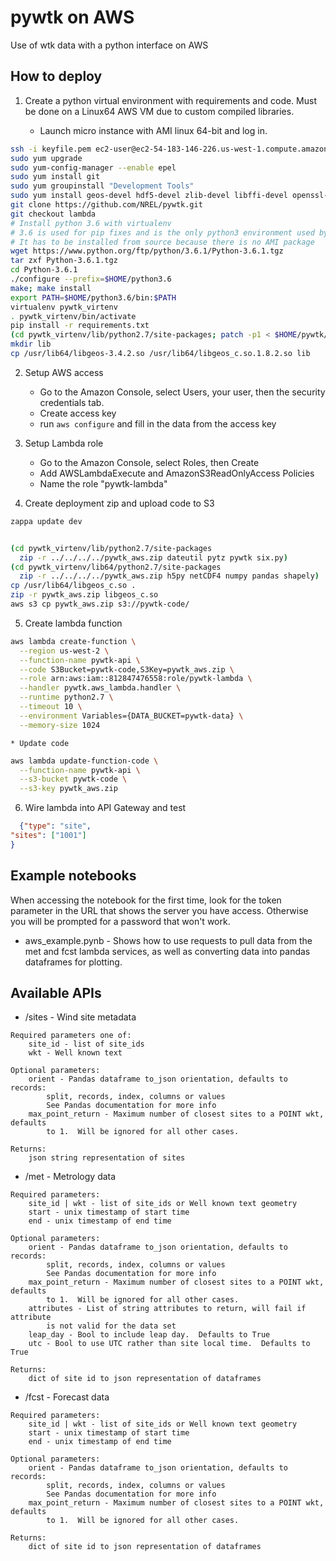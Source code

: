 pywtk on AWS
==============

Use of wtk data with a python interface on AWS

## How to deploy

1. Create a python virtual environment with requirements and code.  Must be done
on a Linux64 AWS VM due to custom compiled libraries.

    * Launch micro instance with AMI linux 64-bit and log in.

  ```bash
ssh -i keyfile.pem ec2-user@ec2-54-183-146-226.us-west-1.compute.amazonaws.com
sudo yum upgrade
sudo yum-config-manager --enable epel
sudo yum install git
sudo yum groupinstall "Development Tools"
sudo yum install geos-devel hdf5-devel zlib-devel libffi-devel openssl-devel
git clone https://github.com/NREL/pywtk.git
git checkout lambda
# Install python 3.6 with virtualenv
# 3.6 is used for pip fixes and is the only python3 environment used by lambda
# It has to be installed from source because there is no AMI package
wget https://www.python.org/ftp/python/3.6.1/Python-3.6.1.tgz
tar zxf Python-3.6.1.tgz
cd Python-3.6.1
./configure --prefix=$HOME/python3.6
make; make install
export PATH=$HOME/python3.6/bin:$PATH
virtualenv pywtk_virtenv
. pywtk_virtenv/bin/activate
pip install -r requirements.txt
(cd pywtk_virtenv/lib/python2.7/site-packages; patch -p1 < $HOME/pywtk/zappa.patch)
mkdir lib
cp /usr/lib64/libgeos-3.4.2.so /usr/lib64/libgeos_c.so.1.8.2.so lib
```

2. Setup AWS access
    * Go to the Amazon Console, select Users, your user, then the security credentials tab.
    * Create access key
    * run `aws configure` and fill in the data from the access key

3. Setup Lambda role
    * Go to the Amazon Console, select Roles, then Create
    * Add AWSLambdaExecute and AmazonS3ReadOnlyAccess Policies
    * Name the role "pywtk-lambda"

4. Create deployment zip and upload code to S3

  ```bash
zappa update dev


(cd pywtk_virtenv/lib/python2.7/site-packages
    zip -r ../../../../pywtk_aws.zip dateutil pytz pywtk six.py)
(cd pywtk_virtenv/lib64/python2.7/site-packages
    zip -r ../../../../pywtk_aws.zip h5py netCDF4 numpy pandas shapely)
cp /usr/lib64/libgeos_c.so .
zip -r pywtk_aws.zip libgeos_c.so
aws s3 cp pywtk_aws.zip s3://pywtk-code/
```

5. Create lambda function

  ```bash
aws lambda create-function \
    --region us-west-2 \
    --function-name pywtk-api \
    --code S3Bucket=pywtk-code,S3Key=pywtk_aws.zip \
    --role arn:aws:iam::812847476558:role/pywtk-lambda \
    --handler pywtk.aws_lambda.handler \
    --runtime python2.7 \
    --timeout 10 \
    --environment Variables={DATA_BUCKET=pywtk-data} \
    --memory-size 1024
```
    * Update code
  ```bash
aws lambda update-function-code \
    --function-name pywtk-api \
    --s3-bucket pywtk-code \
    --s3-key pywtk_aws.zip
```

6. Wire lambda into API Gateway and test

  ```json
    {"type": "site",
 "sites": ["1001"]
}
```

## Example notebooks

When accessing the notebook for the first time, look for the token parameter in
the URL that shows the server you have access.  Otherwise you will be prompted
for a password that won't work.

* aws_example.pynb - Shows how to use requests to pull data from the met and
fcst lambda services, as well as converting data into pandas dataframes for
plotting.

## Available APIs

* /sites - Wind site metadata
```
Required parameters one of:
    site_id - list of site_ids
    wkt - Well known text

Optional parameters:
    orient - Pandas dataframe to_json orientation, defaults to records:
        split, records, index, columns or values
        See Pandas documentation for more info
    max_point_return - Maximum number of closest sites to a POINT wkt, defaults
        to 1.  Will be ignored for all other cases.

Returns:
    json string representation of sites
```

* /met - Metrology data

```
Required parameters:
    site_id | wkt - list of site_ids or Well known text geometry
    start - unix timestamp of start time
    end - unix timestamp of end time

Optional parameters:
    orient - Pandas dataframe to_json orientation, defaults to records:
        split, records, index, columns or values
        See Pandas documentation for more info
    max_point_return - Maximum number of closest sites to a POINT wkt, defaults
        to 1.  Will be ignored for all other cases.
    attributes - List of string attributes to return, will fail if attribute
        is not valid for the data set
    leap_day - Bool to include leap day.  Defaults to True
    utc - Bool to use UTC rather than site local time.  Defaults to True

Returns:
    dict of site id to json representation of dataframes
```

* /fcst - Forecast data

```
Required parameters:
    site_id | wkt - list of site_ids or Well known text geometry
    start - unix timestamp of start time
    end - unix timestamp of end time

Optional parameters:
    orient - Pandas dataframe to_json orientation, defaults to records:
        split, records, index, columns or values
        See Pandas documentation for more info
    max_point_return - Maximum number of closest sites to a POINT wkt, defaults
        to 1.  Will be ignored for all other cases.

Returns:
    dict of site id to json representation of dataframes
```
